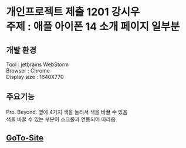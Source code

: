 # 개인프로젝트 제출 1201 강시우<br>주제 : 애플 아이폰 14 소개 페이지 일부분

## 개발 환경
Tool : jetbrains WebStorm <br>
Browser : Chrome <br>
Display size : 1640X770

## 주요기능
Pro. Beyond. 옆에 4가지 색을 눌러서 색을 바꿀 수 있음<br>
색을 바꿀 수 있는 부분이 스크롤과 연동되어 따라옴

## <a href="./appleClone.html">GoTo-Site</a> <br>
